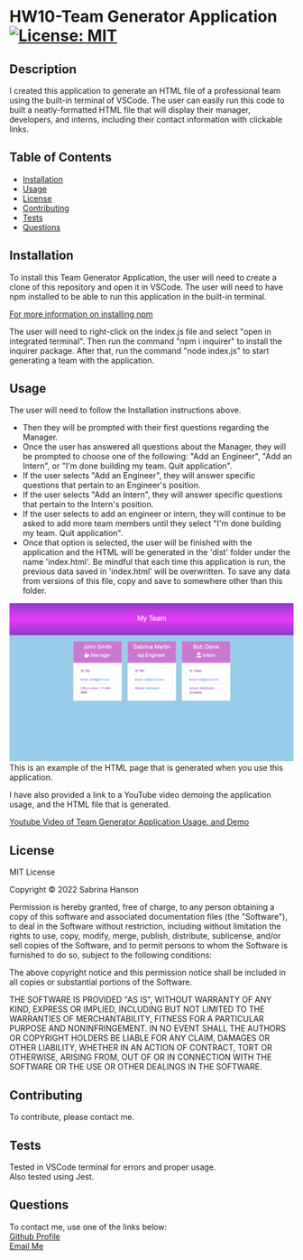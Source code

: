 # HW10-Team Generator Application  [![License: MIT](https://img.shields.io/badge/License-MIT-yellow.svg)](https://opensource.org/licenses/MIT)

## Description
I created this application to generate an HTML file of a professional team using the built-in terminal of VSCode. The user can easily run this code to built a neatly-formatted HTML file that will display their manager, developers, and interns, including their contact information with clickable links. 

## Table of Contents
- [Installation](#installation)
- [Usage](#usage)
- [License](#license)
- [Contributing](#contributing)
- [Tests](#tests)
- [Questions](#questions)

## Installation
To install this Team Generator Application, the user will need to create a clone of this repository and open it in VSCode. The user will need to have npm installed to be able to run this application in the built-in terminal.  

[For more information on installing npm](https://docs.npmjs.com/cli/v8/commands/npm-install)  

The user will need to right-click on the index.js file and select "open in integrated terminal". Then run the command "npm i inquirer" to install the inquirer package. After that, run the command "node index.js" to start generating a team with the application. 

## Usage
The user will need to follow the Installation instructions above.
- Then they will be prompted with their first questions regarding the Manager.
- Once the user has answered all questions about the Manager, they will be prompted to choose one of the following: "Add an Engineer", "Add an Intern", or "I'm done building my team. Quit application".
- If the user selects "Add an Engineer", they will answer specific questions that pertain to an Engineer's position.
- If the user selects "Add an Intern", they will answer specific questions that pertain to the Intern's position.
- If the user selects to add an engineer or intern, they will continue to be asked to add more team members until they select "I'm done building my team. Quit application".
- Once that option is selected, the user will be finished with the application and the HTML will be generated in the 'dist' folder under the name 'index.html'. Be mindful that each time this application is run, the previous data saved in 'index.html' will be overwritten. To save any data from versions of this file, copy and save to somewhere other than this folder.  

![Example HTML that is generated with this app](demo.png)
This is an example of the HTML page that is generated when you use this application.  



I have also provided a link to a YouTube video demoing the application usage, and the HTML file that is generated.  

[Youtube Video of Team Generator Application Usage, and Demo](https://youtu.be/OfmjLIGupDM)

## License
MIT License

Copyright &copy; 2022 Sabrina Hanson

Permission is hereby granted, free of charge, to any person obtaining a copy
of this software and associated documentation files (the "Software"), to deal
in the Software without restriction, including without limitation the rights
to use, copy, modify, merge, publish, distribute, sublicense, and/or sell
copies of the Software, and to permit persons to whom the Software is
furnished to do so, subject to the following conditions:

The above copyright notice and this permission notice shall be included in all
copies or substantial portions of the Software.

THE SOFTWARE IS PROVIDED "AS IS", WITHOUT WARRANTY OF ANY KIND, EXPRESS OR
IMPLIED, INCLUDING BUT NOT LIMITED TO THE WARRANTIES OF MERCHANTABILITY,
FITNESS FOR A PARTICULAR PURPOSE AND NONINFRINGEMENT. IN NO EVENT SHALL THE
AUTHORS OR COPYRIGHT HOLDERS BE LIABLE FOR ANY CLAIM, DAMAGES OR OTHER
LIABILITY, WHETHER IN AN ACTION OF CONTRACT, TORT OR OTHERWISE, ARISING FROM,
OUT OF OR IN CONNECTION WITH THE SOFTWARE OR THE USE OR OTHER DEALINGS IN THE
SOFTWARE.

## Contributing
To contribute, please contact me.

## Tests
Tested in VSCode terminal for errors and proper usage.  
Also tested using Jest.

## Questions
To contact me, use one of the links below:  
[Github Profile](https://www.github.com/sabhanson)  
[Email Me](mailto:sabhanson7@gmail.com)
